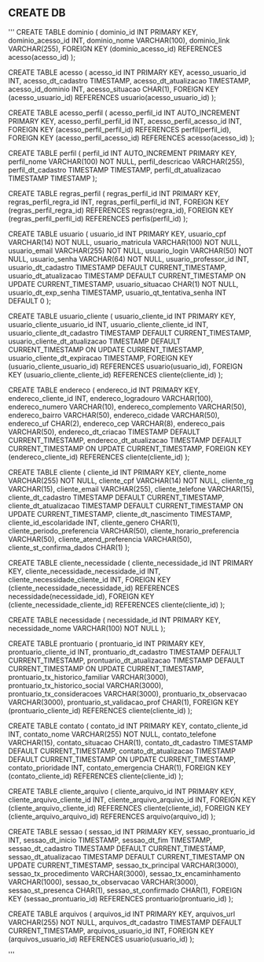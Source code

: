 ## CREATE DB
'''
CREATE TABLE dominio (
    dominio_id INT PRIMARY KEY,
    dominio_acesso_id INT,
    dominio_nome VARCHAR(100),
    dominio_link VARCHAR(255),
    FOREIGN KEY (dominio_acesso_id) REFERENCES acesso(acesso_id)
);

CREATE TABLE acesso (
    acesso_id INT PRIMARY KEY,
    acesso_usuario_id INT,
    acesso_dt_cadastro TIMESTAMP,
    acesso_dt_atualizacao TIMESTAMP,
    acesso_id_dominio INT,
    acesso_situacao CHAR(1),
    FOREIGN KEY (acesso_usuario_id) REFERENCES usuario(acesso_usuario_id)
);

CREATE TABLE acesso_perfil (
    acesso_perfil_id INT AUTO_INCREMENT PRIMARY KEY, 
    acesso_perfil_perfil_id INT,
    acesso_perfil_acesso_id INT,
    FOREIGN KEY (acesso_perfil_perfil_id) REFERENCES perfil(perfil_id),
    FOREIGN KEY (acesso_perfil_acesso_id) REFERENCES acesso(acesso_id)
);

CREATE TABLE perfil (
    perfil_id INT AUTO_INCREMENT PRIMARY KEY,
    perfil_nome VARCHAR(100) NOT NULL,
    perfil_descricao VARCHAR(255),
    perfil_dt_cadastro TIMESTAMP  TIMESTAMP,
    perfil_dt_atualizacao TIMESTAMP  TIMESTAMP
);

CREATE TABLE regras_perfil (
    regras_perfil_id INT PRIMARY KEY,
    regras_perfil_regra_id INT,
    regras_perfil_perfil_id INT,
    FOREIGN KEY (regras_perfil_regra_id) REFERENCES regras(regra_id),
    FOREIGN KEY (regras_perfil_perfil_id) REFERENCES perfis(perfil_id)
);


CREATE TABLE usuario (
    usuario_id INT PRIMARY KEY,
    usuario_cpf VARCHAR(14) NOT NULL,
    usuario_matricula VARCHAR(100) NOT NULL,
    usuario_email VARCHAR(255) NOT NULL,
    usuario_login VARCHAR(50) NOT NULL,
    usuario_senha VARCHAR(64) NOT NULL,
    usuario_professor_id INT,
    usuario_dt_cadastro TIMESTAMP DEFAULT CURRENT_TIMESTAMP,
    usuario_dt_atualizacao TIMESTAMP DEFAULT CURRENT_TIMESTAMP ON UPDATE CURRENT_TIMESTAMP,
    usuario_situacao CHAR(1) NOT NULL,
    usuario_dt_exp_senha TIMESTAMP,
    usuario_qt_tentativa_senha INT DEFAULT 0
);

CREATE TABLE usuario_cliente (
    usuario_cliente_id INT PRIMARY KEY,
    usuario_cliente_usuario_id INT,
    usuario_cliente_cliente_id INT,
    usuario_cliente_dt_cadastro TIMESTAMP DEFAULT CURRENT_TIMESTAMP,
    usuario_cliente_dt_atualizacao TIMESTAMP DEFAULT CURRENT_TIMESTAMP ON UPDATE CURRENT_TIMESTAMP,
    usuario_cliente_dt_expiracao TIMESTAMP,
    FOREIGN KEY (usuario_cliente_usuario_id) REFERENCES usuario(usuario_id),
    FOREIGN KEY (usuario_cliente_cliente_id) REFERENCES cliente(cliente_id)
);

CREATE TABLE endereco (
    endereco_id INT PRIMARY KEY,
    endereco_cliente_id INT,
    endereco_logradouro VARCHAR(100),
    endereco_numero VARCHAR(10),
    endereco_complemento VARCHAR(50),
    endereco_bairro VARCHAR(50),
    endereco_cidade VARCHAR(50),
    endereco_uf CHAR(2),
    endereco_cep VARCHAR(8),
    endereco_pais VARCHAR(50),
    endereco_dt_criacao TIMESTAMP DEFAULT CURRENT_TIMESTAMP,
    endereco_dt_atualizacao TIMESTAMP DEFAULT CURRENT_TIMESTAMP ON UPDATE CURRENT_TIMESTAMP,
    FOREIGN KEY (endereco_cliente_id) REFERENCES cliente(cliente_id)
);

CREATE TABLE cliente (
    cliente_id INT PRIMARY KEY,
    cliente_nome VARCHAR(255) NOT NULL,
    cliente_cpf VARCHAR(14) NOT NULL,
    cliente_rg VARCHAR(15),
    cliente_email VARCHAR(255),
    cliente_telefone VARCHAR(15),
    cliente_dt_cadastro TIMESTAMP DEFAULT CURRENT_TIMESTAMP,
    cliente_dt_atualizacao TIMESTAMP DEFAULT CURRENT_TIMESTAMP ON UPDATE CURRENT_TIMESTAMP,
    cliente_dt_nascimento TIMESTAMP,
    cliente_id_escolaridade INT,
    cliente_genero CHAR(1),
    cliente_periodo_preferencia VARCHAR(50),
    cliente_horario_preferencia VARCHAR(50),
    cliente_atend_preferencia VARCHAR(50),
    cliente_st_confirma_dados CHAR(1)
);

CREATE TABLE cliente_necessidade (
    cliente_necessidade_id INT PRIMARY KEY,
    cliente_necessidade_necessidade_id INT,
    cliente_necessidade_cliente_id INT,
    FOREIGN KEY (cliente_necessidade_necessidade_id) REFERENCES necessidade(necessidade_id),
    FOREIGN KEY (cliente_necessidade_cliente_id) REFERENCES cliente(cliente_id)
);

CREATE TABLE necessidade (
    necessidade_id INT PRIMARY KEY,
    necessidade_nome VARCHAR(100) NOT NULL
);

CREATE TABLE prontuario (
    prontuario_id INT PRIMARY KEY,
    prontuario_cliente_id INT,
    prontuario_dt_cadastro TIMESTAMP DEFAULT CURRENT_TIMESTAMP,
    prontuario_dt_atualizacao TIMESTAMP DEFAULT CURRENT_TIMESTAMP ON UPDATE CURRENT_TIMESTAMP,
    prontuario_tx_historico_familiar VARCHAR(3000),
    prontuario_tx_historico_social VARCHAR(3000),
    prontuario_tx_consideracoes VARCHAR(3000),
    prontuario_tx_observacao VARCHAR(3000),
    prontuario_st_validacao_prof CHAR(1),
    FOREIGN KEY (prontuario_cliente_id) REFERENCES cliente(cliente_id)
);

CREATE TABLE contato (
    contato_id INT PRIMARY KEY,
    contato_cliente_id INT,
    contato_nome VARCHAR(255) NOT NULL,
    contato_telefone VARCHAR(15),
    contato_situacao CHAR(1),
    contato_dt_cadastro TIMESTAMP DEFAULT CURRENT_TIMESTAMP,
    contato_dt_atualizacao TIMESTAMP DEFAULT CURRENT_TIMESTAMP ON UPDATE CURRENT_TIMESTAMP,
    contato_prioridade INT,
    contato_emergencia CHAR(1),
    FOREIGN KEY (contato_cliente_id) REFERENCES cliente(cliente_id)
);

CREATE TABLE cliente_arquivo (
    cliente_arquivo_id INT PRIMARY KEY,
    cliente_arquivo_cliente_id INT,
    cliente_arquivo_arquivo_id INT,
    FOREIGN KEY (cliente_arquivo_cliente_id) REFERENCES cliente(cliente_id),
    FOREIGN KEY (cliente_arquivo_arquivo_id) REFERENCES arquivo(arquivo_id)
);

CREATE TABLE sessao (
    sessao_id INT PRIMARY KEY,
    sessao_prontuario_id INT,
    sessao_dt_inicio TIMESTAMP,
    sessao_dt_fim TIMESTAMP,
    sessao_dt_cadastro TIMESTAMP DEFAULT CURRENT_TIMESTAMP,
    sessao_dt_atualizacao TIMESTAMP DEFAULT CURRENT_TIMESTAMP ON UPDATE CURRENT_TIMESTAMP,
    sessao_tx_principal VARCHAR(3000),
    sessao_tx_procedimento VARCHAR(3000),
    sessao_tx_encaminhamento VARCHAR(1000),
    sessao_tx_observacao VARCHAR(3000),
    sessao_st_presenca CHAR(1),
    sessao_st_confirmado CHAR(1),
    FOREIGN KEY (sessao_prontuario_id) REFERENCES prontuario(prontuario_id)
);

CREATE TABLE arquivos (
    arquivos_id INT PRIMARY KEY,
    arquivos_url VARCHAR(255) NOT NULL,
    arquivos_dt_cadastro TIMESTAMP DEFAULT CURRENT_TIMESTAMP,
    arquivos_usuario_id INT,
    FOREIGN KEY (arquivos_usuario_id) REFERENCES usuario(usuario_id)
);

'''
